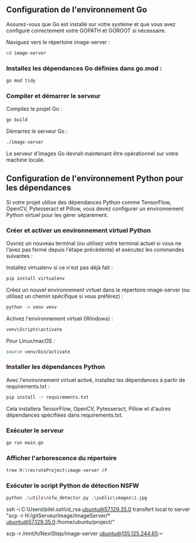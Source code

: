 
## Configuration de l'environnement Go

Assurez-vous que Go est installé sur votre système et que vous avez configuré correctement votre GOPATH et GOROOT si nécessaire.

Naviguez vers le répertoire image-server :

```bash
cd image-server
```

### Installez les dépendances Go définies dans go.mod :

```bash
go mod tidy
```

### Compiler et démarrer le serveur

Compilez le projet Go :

```bash
go build
```

Démarrez le serveur Go :

```bash
./image-server
```

Le serveur d'images Go devrait maintenant être opérationnel sur votre machine locale.

## Configuration de l'environnement Python pour les dépendances

Si votre projet utilise des dépendances Python comme TensorFlow, OpenCV, Pytesseract et Pillow, vous devez configurer un environnement Python virtuel pour les gérer séparément.

### Créer et activer un environnement virtuel Python

Ouvrez un nouveau terminal (ou utilisez votre terminal actuel si vous ne l'avez pas fermé depuis l'étape précédente) et exécutez les commandes suivantes :

Installez virtualenv si ce n'est pas déjà fait :

```bash
pip install virtualenv
```

Créez un nouvel environnement virtuel dans le répertoire image-server (ou utilisez un chemin spécifique si vous préférez) :

```bash
python -m venv venv
```

Activez l'environnement virtuel (Windows) :

```bash
venv\Scripts\activate
```

Pour Linux/macOS :

```bash
source venv/bin/activate
```

### Installer les dépendances Python

Avec l'environnement virtuel activé, installez les dépendances à partir de requirements.txt :

```bash
pip install -r requirements.txt
```

Cela installera TensorFlow, OpenCV, Pytesseract, Pillow et d'autres dépendances spécifiées dans requirements.txt.

### Exécuter le serveur

```bash
go run main.go
```

### Afficher l'arborescence du répertoire

```bash
tree H:\recruteProject\image-server /F
```

### Exécuter le script Python de détection NSFW

```bash
python .\utils\nsfw_detector.py .\public\images\1.jpg
```
ssh -i C:\Users\bilel\.ssh\id_rsa ubuntu@57.129.35.0
transfert local to server "scp -r H:/gitServeurImage/ImageServer/* ubuntu@57.129.35.0:/home/ubuntu/project/"


scp -r /mnt/h/NextStep/image-server ubuntu@135.125.244.65:~
